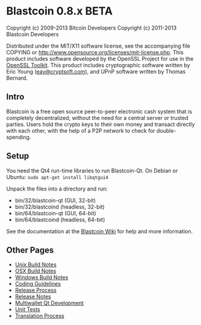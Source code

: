Blastcoin 0.8.x BETA
====================

Copyright (c) 2009-2013 Bitcoin Developers
Copyright (c) 2011-2013 Blastcoin Developers

Distributed under the MIT/X11 software license, see the accompanying
file COPYING or http://www.opensource.org/licenses/mit-license.php.
This product includes software developed by the OpenSSL Project for use in the [OpenSSL Toolkit](http://www.openssl.org/). This product includes
cryptographic software written by Eric Young ([eay@cryptsoft.com](mailto:eay@cryptsoft.com)), and UPnP software written by Thomas Bernard.


Intro
---------------------
Blastcoin is a free open source peer-to-peer electronic cash system that is
completely decentralized, without the need for a central server or trusted
parties.  Users hold the crypto keys to their own money and transact directly
with each other, with the help of a P2P network to check for double-spending.


Setup
---------------------
You need the Qt4 run-time libraries to run Blastcoin-Qt. On Debian or Ubuntu:
	`sudo apt-get install libqtgui4`

Unpack the files into a directory and run:

- bin/32/blastcoin-qt (GUI, 32-bit)
- bin/32/blastcoind (headless, 32-bit)
- bin/64/blastcoin-qt (GUI, 64-bit)
- bin/64/blastcoind (headless, 64-bit)

See the documentation at the [Blastcoin Wiki](http://blastcoin.info)
for help and more information.


Other Pages
---------------------
- [Unix Build Notes](build-unix.md)
- [OSX Build Notes](build-osx.md)
- [Windows Build Notes](build-msw.md)
- [Coding Guidelines](coding.md)
- [Release Process](release-process.md)
- [Release Notes](release-notes.md)
- [Multiwallet Qt Development](multiwallet-qt.md)
- [Unit Tests](unit-tests.md)
- [Translation Process](translation_process.md)
